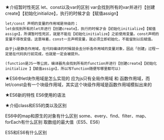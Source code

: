 ★介绍暂时性死区 let、const以及var的区别
    var会找到所有的var并进行【创建create】【初始化initialize】，执行的时候才会【赋值assign】 

    let/const 声明的变量的作用域是块级的；
    let会找到所有的let并进行【创建create】，执行的时候才会【初始化initialize】【赋值assign】，所谓暂时性死区，就是不能在【初始化initialize】之前使用变量。const声明的变量不得改变值，这意味着，const一旦声明变量，就必须立即初始化，不能留到以后赋值。

    由于js是静态作用域，在代码编译的时候就会去分析各作用域的变量对象，因此「创建」过程一定是在代码执行前完成，也就是一定会被提升。

    (function是JS一等公民，编译器先会找到所有的function并进行【创建create】【初始化initialize 】【赋值assign】，所以写function随便写哪里都可以)

★ES6中let块作用域是怎么实现的
    应为js只有全局作用域 和 函数作用域，而let/const会有一个块级作用域，其实这个块级作用域是函数作用域模拟出来的

★ES6新的特性 ES6使用的语法

★介绍class和ES5的类以及区别

ES6中的map和原生的对象有什么区别
some、every、find、filter、map、forEach有什么区别
取数组的最大值（ES5、ES6）

ES5和ES6有什么区别
